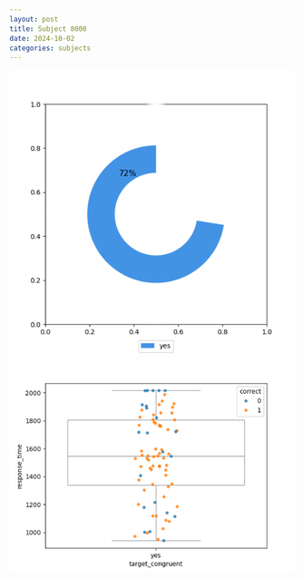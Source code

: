 ```yaml
---
layout: post
title: Subject 8000
date: 2024-10-02
categories: subjects
---
```


![](data/8000/run-1/8000_accuracy_target_congruence.png)
![](data/8000/run-1/8000_rt_congruence.png)
